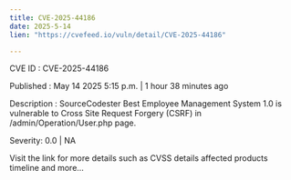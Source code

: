 ```yaml
---
title: CVE-2025-44186
date: 2025-5-14
lien: "https://cvefeed.io/vuln/detail/CVE-2025-44186"

---
```


CVE ID : CVE-2025-44186

Published :  May 14
2025
5:15 p.m. | 1 hour
38 minutes ago

Description : SourceCodester Best Employee Management System 1.0 is vulnerable to Cross Site Request Forgery (CSRF) in /admin/Operation/User.php page.

Severity: 0.0 | NA

Visit the link for more details
such as CVSS details
affected products
timeline
and more...
